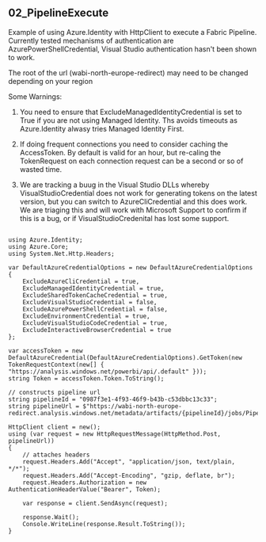 ## 02_PipelineExecute
Example of using Azure.Identity with HttpClient to execute a Fabric Pipeline.
Currently tested mechanisms of authentication are AzurePowerShellCredential, Visual Studio authentication hasn't been shown to work.

The root of the url (wabi-north-europe-redirect) may need to be changed depending on your region

Some Warnings:
1. You need to ensure that  ExcludeManagedIdentityCredential is set to True if you are not using Managed Identity.
Ths avoids timeouts as Azure.Identity alwasy tries Managed Identity First.

2. If doing frequent connections you need to consider caching the AccessToken. By default is valid for an hour, but re-caling the 
TokenRequest on each connection request can be a second or so of wasted time.

3. We are tracking a buug in the Visual Studio DLLs whereby VisualStudioCredential does not work for generating tokens on the latest version, but you can switch to AzureCliCredential and this does work.
We are triaging this and will work with Microsoft Support to confirm if this is a bug, or if VisualStudioCredenital has lost some support.

<pre><code class='language-cs'>
using Azure.Identity;
using Azure.Core;
using System.Net.Http.Headers;

var DefaultAzureCredentialOptions = new DefaultAzureCredentialOptions
{
    ExcludeAzureCliCredential = true,
    ExcludeManagedIdentityCredential = true,
    ExcludeSharedTokenCacheCredential = true,
    ExcludeVisualStudioCredential = false,
    ExcludeAzurePowerShellCredential = false,
    ExcludeEnvironmentCredential = true,
    ExcludeVisualStudioCodeCredential = true,
    ExcludeInteractiveBrowserCredential = true
};

var accessToken = new DefaultAzureCredential(DefaultAzureCredentialOptions).GetToken(new TokenRequestContext(new[] { "https://analysis.windows.net/powerbi/api/.default" }));
string Token = accessToken.Token.ToString();

// constructs pipeline url
string pipelineId = "0987f3e1-4f93-46f9-b43b-c53dbbc13c33";
string pipelineUrl = $"https://wabi-north-europe-redirect.analysis.windows.net/metadata/artifacts/{pipelineId}/jobs/Pipeline";

HttpClient client = new();
using (var request = new HttpRequestMessage(HttpMethod.Post, pipelineUrl))
{
    // attaches headers
    request.Headers.Add("Accept", "application/json, text/plain, */*");
    request.Headers.Add("Accept-Encoding", "gzip, deflate, br");
    request.Headers.Authorization = new AuthenticationHeaderValue("Bearer", Token);

    var response = client.SendAsync(request);

    response.Wait();
    Console.WriteLine(response.Result.ToString());
}
</code></pre>
  
